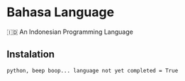 # Bahasa Language
🇮🇩 An Indonesian Programming Language

<!--
Language
🇺🇸 English | 🇮🇩 Indonesian
-->

## Instalation
```
python, beep boop... language not yet completed = True
```
